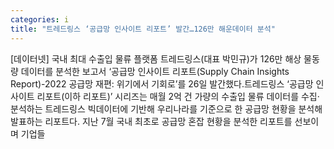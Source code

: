```yaml
---
categories: i
title: "트레드링스 ‘공급망 인사이트 리포트’ 발간…126만 해운데이터 분석"
---
```

[데이터넷] 국내 최대 수출입 물류 플랫폼 트레드링스(대표 박민규)가 126만 해상 물동량 데이터를 분석한 보고서 ‘공급망 인사이트 리포트(Supply Chain Insights Report)-2022 공급망 재편: 위기에서 기회로’를 26일 발간했다.트레드링스 ‘공급망 인사이트 리포트(이하 리포트)’ 시리즈는 매월 2억 건 가량의 수출입 물류 데이터를 수집·분석하는 트레드링스 빅데이터에 기반해 우리나라를 기준으로 한 공급망 현황을 분석해 발표하는 리포트다. 지난 7월 국내 최초로 공급망 혼잡 현황을 분석한 리포트를 선보이며 기업들